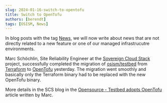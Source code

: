 ```yaml
---
slug: 2024-01-16-switch-to-opentofu
title: Switch to OpenTofu
authors: [berendt]
tags: [OSISM, News]
---
```

In blog posts with the tag [News](https://osism.tech/blog/tags/news),
we will now write about news that are not directly related to a new
feature or one of our managed infrastrucutre environments.

Marc Schöchlin, Site Reliability Engineer at the [Sovereign Cloud Stack](https://scs.community)
project, successfully completed the migration of [osism/testbed](https://github.com/osism/testbed)
from [Terraform](https://github.com/hashicorp/terraform) to [OpenTofu](https://github.com/opentofu/opentofu)
yesterday. The migration went smoothly and basically only the Terraform binary
had to be replaced with the new OpenTofu binary.

More details in the SCS blog in the [Opensource - Testbed adopts OpenTofu](https://scs.community/2024/01/12/testbed-with-opentofu/)
article written by Marc.
